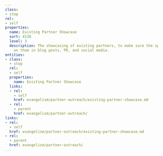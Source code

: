 ```yaml
---
class:
- stop
rel:
- self
properties:
  name: Existing Partner Showcase
  sort: 4128
  level: 3
  description: The showcasing of existing partners, to make sure the spotlight is
    on them in blog posts, PR, and social media.
entities:
- class:
  - stop
  rel:
  - self
  properties:
    name: Existing Partner Showcase
  links:
  - rel:
    - self
    href: evangelism/partner-outreach/existing-partner-showcase.md
  - rel:
    - parent
    href: evangelism/partner-outreach/
links:
- rel:
  - self
  href: evangelism/partner-outreach/existing-partner-showcase.md
- rel:
  - parent
  href: evangelism/partner-outreach/
...
```

